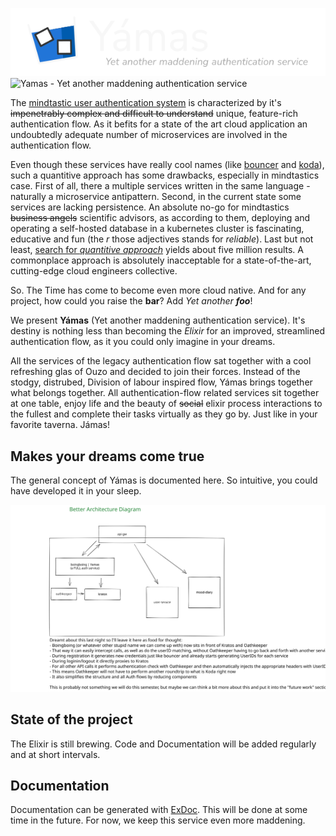 ![Yamas - Yet another maddening authentication service](/docs/logo-dark.svg#gh-dark-mode-only)
![Yamas - Yet another maddening authentication service](/blob/main/docs/logo-light.svg#gh-light-mode-only)

The [mindtastic user authentication system](https://github.com/mindtastic/bouncer) is characterized by it's ~~impenetrably complex and difficult to understand~~ unique, feature-rich authentication flow. As it befits for a state of the art cloud application an undoubtedly adequate number of microservices are involved in the authentication flow.

Even though these services have really cool names (like [bouncer](https://github.com/mindtastic/bouncer) and [koda](https://github.com/mindtastic/koda)), such a quantitive approach has some drawbacks, especially in mindtastics case. First of all, there a multiple services written in the same language - naturally a microservice antipattern. Second, in the current state some services are lacking persistence. An absolute no-go for mindtastics ~~business angels~~ scientific advisors, as according to them, deploying and operating a self-hosted database in a kubernetes cluster is fascinating, educative and fun (the *r* those adjectives stands for *reliable*). Last but not least, [search for *quantitive approach*](https://scholar.google.com/scholar?hl=de&as_sdt=0%2C5&q=quantitive+approach&btnG=) yields about five million results. A commonplace approach is absolutely inacceptable for a state-of-the-art, cutting-edge cloud engineers collective.

So. The Time has come to become even more cloud native. And for any project, how could you raise the **bar**? Add *Yet another **foo***!

We present **Yámas** (Yet another maddening authentication service). It's destiny is nothing less than becoming the *Elixir* for an improved, streamlined authentication flow, as it you could only imagine in your dreams.

All the services of the legacy authentication flow sat together with a cool refreshing glas of Ouzo and decided to join their forces. Instead of the stodgy, distrubed, Division of labour inspired flow, Yámas brings together what belongs together. All authentication-flow related services sit together at one table, enjoy life and the beauty of ~~social~~ elixir process interactions to the fullest and complete their tasks virtually as they go by. Just like in your favorite taverna. Jámas!

## Makes your dreams come true

The general concept of Yámas is documented here. So intuitive, you could have developed it in your sleep.

![Architecture diagram](/docs/diagram.svg)

## State of the project

The Elixir is still brewing. Code and Documentation will be added regularly and at short intervals.

## Documentation

Documentation can be generated with [ExDoc](https://github.com/elixir-lang/ex_doc).
This will be done at some time in the future. For now, we keep this service even more maddening.
